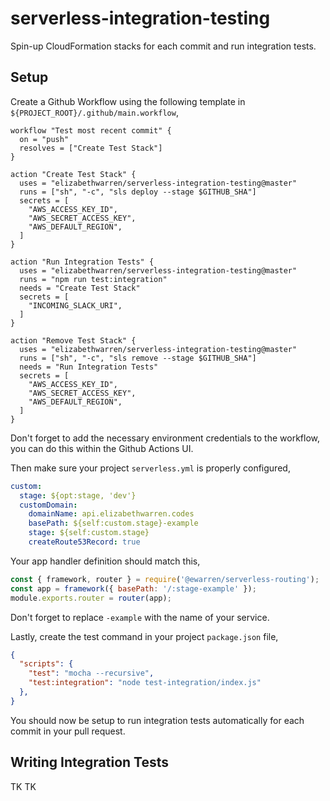 # serverless-integration-testing

Spin-up CloudFormation stacks for each commit and run integration tests.

## Setup

Create a Github Workflow using the following template in `${PROJECT_ROOT}/.github/main.workflow`,

```
workflow "Test most recent commit" {
  on = "push"
  resolves = ["Create Test Stack"]
}

action "Create Test Stack" {
  uses = "elizabethwarren/serverless-integration-testing@master"
  runs = ["sh", "-c", "sls deploy --stage $GITHUB_SHA"]
  secrets = [
    "AWS_ACCESS_KEY_ID",
    "AWS_SECRET_ACCESS_KEY",
    "AWS_DEFAULT_REGION",
  ]
}

action "Run Integration Tests" {
  uses = "elizabethwarren/serverless-integration-testing@master"
  runs = "npm run test:integration"
  needs = "Create Test Stack"
  secrets = [
    "INCOMING_SLACK_URI",
  ]
}

action "Remove Test Stack" {
  uses = "elizabethwarren/serverless-integration-testing@master"
  runs = ["sh", "-c", "sls remove --stage $GITHUB_SHA"]
  needs = "Run Integration Tests"
  secrets = [
    "AWS_ACCESS_KEY_ID",
    "AWS_SECRET_ACCESS_KEY",
    "AWS_DEFAULT_REGION",
  ]
}
```

Don't forget to add the necessary environment credentials to the workflow, you can do this within the Github Actions UI.

Then make sure your project `serverless.yml` is properly configured,

```yml
custom:
  stage: ${opt:stage, 'dev'}
  customDomain:
    domainName: api.elizabethwarren.codes
    basePath: ${self:custom.stage}-example
    stage: ${self:custom.stage}
    createRoute53Record: true
```

Your app handler definition should match this,

```js
const { framework, router } = require('@ewarren/serverless-routing');
const app = framework({ basePath: '/:stage-example' });
module.exports.router = router(app);
```

Don't forget to replace `-example` with the name of your service.

Lastly, create the test command in your project `package.json` file,

```json
{
  "scripts": {
    "test": "mocha --recursive",
    "test:integration": "node test-integration/index.js"
  },
}
```

You should now be setup to run integration tests automatically for each commit in your pull request.

## Writing Integration Tests

TK TK
